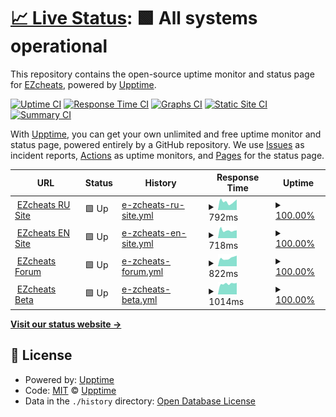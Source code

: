 # [📈 Live Status](https://demo.upptime.js.org): <!--live status--> **🟩 All systems operational**

This repository contains the open-source uptime monitor and status page for [EZcheats](https://ezcheats.ru), powered by [Upptime](https://github.com/upptime/upptime).

[![Uptime CI](https://github.com/ezcheatsofficial/upptime/workflows/Uptime%20CI/badge.svg)](https://github.com/upptime/upptime/actions?query=workflow%3A%22Uptime+CI%22)
[![Response Time CI](https://github.com/ezcheatsofficial/upptime/workflows/Response%20Time%20CI/badge.svg)](https://github.com/upptime/upptime/actions?query=workflow%3A%22Response+Time+CI%22)
[![Graphs CI](https://github.com/ezcheatsofficial/upptime/workflows/Graphs%20CI/badge.svg)](https://github.com/upptime/upptime/actions?query=workflow%3A%22Graphs+CI%22)
[![Static Site CI](https://github.com/ezcheatsofficial/upptime/workflows/Static%20Site%20CI/badge.svg)](https://github.com/upptime/upptime/actions?query=workflow%3A%22Static+Site+CI%22)
[![Summary CI](https://github.com/ezcheatsofficial/upptime/workflows/Summary%20CI/badge.svg)](https://github.com/upptime/upptime/actions?query=workflow%3A%22Summary+CI%22)

With [Upptime](https://upptime.js.org), you can get your own unlimited and free uptime monitor and status page, powered entirely by a GitHub repository. We use [Issues](https://github.com/upptime/upptime/issues) as incident reports, [Actions](https://github.com/upptime/upptime/actions) as uptime monitors, and [Pages](https://demo.upptime.js.org) for the status page.

<!--start: status pages-->
<!-- This summary is generated by Upptime (https://github.com/upptime/upptime) -->
<!-- Do not edit this manually, your changes will be overwritten -->
<!-- prettier-ignore -->
| URL | Status | History | Response Time | Uptime |
| --- | ------ | ------- | ------------- | ------ |
| <img alt="" src="https://favicons.githubusercontent.com/ezcheats.ru" height="13"> [EZcheats RU Site](https://ezcheats.ru) | 🟩 Up | [e-zcheats-ru-site.yml](https://github.com/ezcheatsofficial/upptime/commits/HEAD/history/e-zcheats-ru-site.yml) | <details><summary><img alt="Response time graph" src="./graphs/e-zcheats-ru-site/response-time-week.png" height="20"> 792ms</summary><br><a href="https://ezcheatsofficial.github.io/upptime/history/e-zcheats-ru-site"><img alt="Response time 792" src="https://img.shields.io/endpoint?url=https%3A%2F%2Fraw.githubusercontent.com%2Fezcheatsofficial%2Fupptime%2FHEAD%2Fapi%2Fe-zcheats-ru-site%2Fresponse-time.json"></a><br><a href="https://ezcheatsofficial.github.io/upptime/history/e-zcheats-ru-site"><img alt="24-hour response time 737" src="https://img.shields.io/endpoint?url=https%3A%2F%2Fraw.githubusercontent.com%2Fezcheatsofficial%2Fupptime%2FHEAD%2Fapi%2Fe-zcheats-ru-site%2Fresponse-time-day.json"></a><br><a href="https://ezcheatsofficial.github.io/upptime/history/e-zcheats-ru-site"><img alt="7-day response time 792" src="https://img.shields.io/endpoint?url=https%3A%2F%2Fraw.githubusercontent.com%2Fezcheatsofficial%2Fupptime%2FHEAD%2Fapi%2Fe-zcheats-ru-site%2Fresponse-time-week.json"></a><br><a href="https://ezcheatsofficial.github.io/upptime/history/e-zcheats-ru-site"><img alt="30-day response time 792" src="https://img.shields.io/endpoint?url=https%3A%2F%2Fraw.githubusercontent.com%2Fezcheatsofficial%2Fupptime%2FHEAD%2Fapi%2Fe-zcheats-ru-site%2Fresponse-time-month.json"></a><br><a href="https://ezcheatsofficial.github.io/upptime/history/e-zcheats-ru-site"><img alt="1-year response time 792" src="https://img.shields.io/endpoint?url=https%3A%2F%2Fraw.githubusercontent.com%2Fezcheatsofficial%2Fupptime%2FHEAD%2Fapi%2Fe-zcheats-ru-site%2Fresponse-time-year.json"></a></details> | <details><summary><a href="https://ezcheatsofficial.github.io/upptime/history/e-zcheats-ru-site">100.00%</a></summary><a href="https://ezcheatsofficial.github.io/upptime/history/e-zcheats-ru-site"><img alt="All-time uptime 100.00%" src="https://img.shields.io/endpoint?url=https%3A%2F%2Fraw.githubusercontent.com%2Fezcheatsofficial%2Fupptime%2FHEAD%2Fapi%2Fe-zcheats-ru-site%2Fuptime.json"></a><br><a href="https://ezcheatsofficial.github.io/upptime/history/e-zcheats-ru-site"><img alt="24-hour uptime 100.00%" src="https://img.shields.io/endpoint?url=https%3A%2F%2Fraw.githubusercontent.com%2Fezcheatsofficial%2Fupptime%2FHEAD%2Fapi%2Fe-zcheats-ru-site%2Fuptime-day.json"></a><br><a href="https://ezcheatsofficial.github.io/upptime/history/e-zcheats-ru-site"><img alt="7-day uptime 100.00%" src="https://img.shields.io/endpoint?url=https%3A%2F%2Fraw.githubusercontent.com%2Fezcheatsofficial%2Fupptime%2FHEAD%2Fapi%2Fe-zcheats-ru-site%2Fuptime-week.json"></a><br><a href="https://ezcheatsofficial.github.io/upptime/history/e-zcheats-ru-site"><img alt="30-day uptime 100.00%" src="https://img.shields.io/endpoint?url=https%3A%2F%2Fraw.githubusercontent.com%2Fezcheatsofficial%2Fupptime%2FHEAD%2Fapi%2Fe-zcheats-ru-site%2Fuptime-month.json"></a><br><a href="https://ezcheatsofficial.github.io/upptime/history/e-zcheats-ru-site"><img alt="1-year uptime 100.00%" src="https://img.shields.io/endpoint?url=https%3A%2F%2Fraw.githubusercontent.com%2Fezcheatsofficial%2Fupptime%2FHEAD%2Fapi%2Fe-zcheats-ru-site%2Fuptime-year.json"></a></details>
| <img alt="" src="https://favicons.githubusercontent.com/ezcheats.com" height="13"> [EZcheats EN Site](https://ezcheats.com) | 🟩 Up | [e-zcheats-en-site.yml](https://github.com/ezcheatsofficial/upptime/commits/HEAD/history/e-zcheats-en-site.yml) | <details><summary><img alt="Response time graph" src="./graphs/e-zcheats-en-site/response-time-week.png" height="20"> 718ms</summary><br><a href="https://ezcheatsofficial.github.io/upptime/history/e-zcheats-en-site"><img alt="Response time 718" src="https://img.shields.io/endpoint?url=https%3A%2F%2Fraw.githubusercontent.com%2Fezcheatsofficial%2Fupptime%2FHEAD%2Fapi%2Fe-zcheats-en-site%2Fresponse-time.json"></a><br><a href="https://ezcheatsofficial.github.io/upptime/history/e-zcheats-en-site"><img alt="24-hour response time 644" src="https://img.shields.io/endpoint?url=https%3A%2F%2Fraw.githubusercontent.com%2Fezcheatsofficial%2Fupptime%2FHEAD%2Fapi%2Fe-zcheats-en-site%2Fresponse-time-day.json"></a><br><a href="https://ezcheatsofficial.github.io/upptime/history/e-zcheats-en-site"><img alt="7-day response time 718" src="https://img.shields.io/endpoint?url=https%3A%2F%2Fraw.githubusercontent.com%2Fezcheatsofficial%2Fupptime%2FHEAD%2Fapi%2Fe-zcheats-en-site%2Fresponse-time-week.json"></a><br><a href="https://ezcheatsofficial.github.io/upptime/history/e-zcheats-en-site"><img alt="30-day response time 718" src="https://img.shields.io/endpoint?url=https%3A%2F%2Fraw.githubusercontent.com%2Fezcheatsofficial%2Fupptime%2FHEAD%2Fapi%2Fe-zcheats-en-site%2Fresponse-time-month.json"></a><br><a href="https://ezcheatsofficial.github.io/upptime/history/e-zcheats-en-site"><img alt="1-year response time 718" src="https://img.shields.io/endpoint?url=https%3A%2F%2Fraw.githubusercontent.com%2Fezcheatsofficial%2Fupptime%2FHEAD%2Fapi%2Fe-zcheats-en-site%2Fresponse-time-year.json"></a></details> | <details><summary><a href="https://ezcheatsofficial.github.io/upptime/history/e-zcheats-en-site">100.00%</a></summary><a href="https://ezcheatsofficial.github.io/upptime/history/e-zcheats-en-site"><img alt="All-time uptime 100.00%" src="https://img.shields.io/endpoint?url=https%3A%2F%2Fraw.githubusercontent.com%2Fezcheatsofficial%2Fupptime%2FHEAD%2Fapi%2Fe-zcheats-en-site%2Fuptime.json"></a><br><a href="https://ezcheatsofficial.github.io/upptime/history/e-zcheats-en-site"><img alt="24-hour uptime 100.00%" src="https://img.shields.io/endpoint?url=https%3A%2F%2Fraw.githubusercontent.com%2Fezcheatsofficial%2Fupptime%2FHEAD%2Fapi%2Fe-zcheats-en-site%2Fuptime-day.json"></a><br><a href="https://ezcheatsofficial.github.io/upptime/history/e-zcheats-en-site"><img alt="7-day uptime 100.00%" src="https://img.shields.io/endpoint?url=https%3A%2F%2Fraw.githubusercontent.com%2Fezcheatsofficial%2Fupptime%2FHEAD%2Fapi%2Fe-zcheats-en-site%2Fuptime-week.json"></a><br><a href="https://ezcheatsofficial.github.io/upptime/history/e-zcheats-en-site"><img alt="30-day uptime 100.00%" src="https://img.shields.io/endpoint?url=https%3A%2F%2Fraw.githubusercontent.com%2Fezcheatsofficial%2Fupptime%2FHEAD%2Fapi%2Fe-zcheats-en-site%2Fuptime-month.json"></a><br><a href="https://ezcheatsofficial.github.io/upptime/history/e-zcheats-en-site"><img alt="1-year uptime 100.00%" src="https://img.shields.io/endpoint?url=https%3A%2F%2Fraw.githubusercontent.com%2Fezcheatsofficial%2Fupptime%2FHEAD%2Fapi%2Fe-zcheats-en-site%2Fuptime-year.json"></a></details>
| <img alt="" src="https://favicons.githubusercontent.com/forum.ezcheats.ru" height="13"> [EZcheats Forum](https://forum.ezcheats.ru) | 🟩 Up | [e-zcheats-forum.yml](https://github.com/ezcheatsofficial/upptime/commits/HEAD/history/e-zcheats-forum.yml) | <details><summary><img alt="Response time graph" src="./graphs/e-zcheats-forum/response-time-week.png" height="20"> 822ms</summary><br><a href="https://ezcheatsofficial.github.io/upptime/history/e-zcheats-forum"><img alt="Response time 822" src="https://img.shields.io/endpoint?url=https%3A%2F%2Fraw.githubusercontent.com%2Fezcheatsofficial%2Fupptime%2FHEAD%2Fapi%2Fe-zcheats-forum%2Fresponse-time.json"></a><br><a href="https://ezcheatsofficial.github.io/upptime/history/e-zcheats-forum"><img alt="24-hour response time 1016" src="https://img.shields.io/endpoint?url=https%3A%2F%2Fraw.githubusercontent.com%2Fezcheatsofficial%2Fupptime%2FHEAD%2Fapi%2Fe-zcheats-forum%2Fresponse-time-day.json"></a><br><a href="https://ezcheatsofficial.github.io/upptime/history/e-zcheats-forum"><img alt="7-day response time 822" src="https://img.shields.io/endpoint?url=https%3A%2F%2Fraw.githubusercontent.com%2Fezcheatsofficial%2Fupptime%2FHEAD%2Fapi%2Fe-zcheats-forum%2Fresponse-time-week.json"></a><br><a href="https://ezcheatsofficial.github.io/upptime/history/e-zcheats-forum"><img alt="30-day response time 822" src="https://img.shields.io/endpoint?url=https%3A%2F%2Fraw.githubusercontent.com%2Fezcheatsofficial%2Fupptime%2FHEAD%2Fapi%2Fe-zcheats-forum%2Fresponse-time-month.json"></a><br><a href="https://ezcheatsofficial.github.io/upptime/history/e-zcheats-forum"><img alt="1-year response time 822" src="https://img.shields.io/endpoint?url=https%3A%2F%2Fraw.githubusercontent.com%2Fezcheatsofficial%2Fupptime%2FHEAD%2Fapi%2Fe-zcheats-forum%2Fresponse-time-year.json"></a></details> | <details><summary><a href="https://ezcheatsofficial.github.io/upptime/history/e-zcheats-forum">100.00%</a></summary><a href="https://ezcheatsofficial.github.io/upptime/history/e-zcheats-forum"><img alt="All-time uptime 100.00%" src="https://img.shields.io/endpoint?url=https%3A%2F%2Fraw.githubusercontent.com%2Fezcheatsofficial%2Fupptime%2FHEAD%2Fapi%2Fe-zcheats-forum%2Fuptime.json"></a><br><a href="https://ezcheatsofficial.github.io/upptime/history/e-zcheats-forum"><img alt="24-hour uptime 100.00%" src="https://img.shields.io/endpoint?url=https%3A%2F%2Fraw.githubusercontent.com%2Fezcheatsofficial%2Fupptime%2FHEAD%2Fapi%2Fe-zcheats-forum%2Fuptime-day.json"></a><br><a href="https://ezcheatsofficial.github.io/upptime/history/e-zcheats-forum"><img alt="7-day uptime 100.00%" src="https://img.shields.io/endpoint?url=https%3A%2F%2Fraw.githubusercontent.com%2Fezcheatsofficial%2Fupptime%2FHEAD%2Fapi%2Fe-zcheats-forum%2Fuptime-week.json"></a><br><a href="https://ezcheatsofficial.github.io/upptime/history/e-zcheats-forum"><img alt="30-day uptime 100.00%" src="https://img.shields.io/endpoint?url=https%3A%2F%2Fraw.githubusercontent.com%2Fezcheatsofficial%2Fupptime%2FHEAD%2Fapi%2Fe-zcheats-forum%2Fuptime-month.json"></a><br><a href="https://ezcheatsofficial.github.io/upptime/history/e-zcheats-forum"><img alt="1-year uptime 100.00%" src="https://img.shields.io/endpoint?url=https%3A%2F%2Fraw.githubusercontent.com%2Fezcheatsofficial%2Fupptime%2FHEAD%2Fapi%2Fe-zcheats-forum%2Fuptime-year.json"></a></details>
| <img alt="" src="https://favicons.githubusercontent.com/beta.ezcheats.com" height="13"> [EZcheats Beta](https://beta.ezcheats.com) | 🟩 Up | [e-zcheats-beta.yml](https://github.com/ezcheatsofficial/upptime/commits/HEAD/history/e-zcheats-beta.yml) | <details><summary><img alt="Response time graph" src="./graphs/e-zcheats-beta/response-time-week.png" height="20"> 1014ms</summary><br><a href="https://ezcheatsofficial.github.io/upptime/history/e-zcheats-beta"><img alt="Response time 1014" src="https://img.shields.io/endpoint?url=https%3A%2F%2Fraw.githubusercontent.com%2Fezcheatsofficial%2Fupptime%2FHEAD%2Fapi%2Fe-zcheats-beta%2Fresponse-time.json"></a><br><a href="https://ezcheatsofficial.github.io/upptime/history/e-zcheats-beta"><img alt="24-hour response time 1047" src="https://img.shields.io/endpoint?url=https%3A%2F%2Fraw.githubusercontent.com%2Fezcheatsofficial%2Fupptime%2FHEAD%2Fapi%2Fe-zcheats-beta%2Fresponse-time-day.json"></a><br><a href="https://ezcheatsofficial.github.io/upptime/history/e-zcheats-beta"><img alt="7-day response time 1014" src="https://img.shields.io/endpoint?url=https%3A%2F%2Fraw.githubusercontent.com%2Fezcheatsofficial%2Fupptime%2FHEAD%2Fapi%2Fe-zcheats-beta%2Fresponse-time-week.json"></a><br><a href="https://ezcheatsofficial.github.io/upptime/history/e-zcheats-beta"><img alt="30-day response time 1014" src="https://img.shields.io/endpoint?url=https%3A%2F%2Fraw.githubusercontent.com%2Fezcheatsofficial%2Fupptime%2FHEAD%2Fapi%2Fe-zcheats-beta%2Fresponse-time-month.json"></a><br><a href="https://ezcheatsofficial.github.io/upptime/history/e-zcheats-beta"><img alt="1-year response time 1014" src="https://img.shields.io/endpoint?url=https%3A%2F%2Fraw.githubusercontent.com%2Fezcheatsofficial%2Fupptime%2FHEAD%2Fapi%2Fe-zcheats-beta%2Fresponse-time-year.json"></a></details> | <details><summary><a href="https://ezcheatsofficial.github.io/upptime/history/e-zcheats-beta">100.00%</a></summary><a href="https://ezcheatsofficial.github.io/upptime/history/e-zcheats-beta"><img alt="All-time uptime 100.00%" src="https://img.shields.io/endpoint?url=https%3A%2F%2Fraw.githubusercontent.com%2Fezcheatsofficial%2Fupptime%2FHEAD%2Fapi%2Fe-zcheats-beta%2Fuptime.json"></a><br><a href="https://ezcheatsofficial.github.io/upptime/history/e-zcheats-beta"><img alt="24-hour uptime 100.00%" src="https://img.shields.io/endpoint?url=https%3A%2F%2Fraw.githubusercontent.com%2Fezcheatsofficial%2Fupptime%2FHEAD%2Fapi%2Fe-zcheats-beta%2Fuptime-day.json"></a><br><a href="https://ezcheatsofficial.github.io/upptime/history/e-zcheats-beta"><img alt="7-day uptime 100.00%" src="https://img.shields.io/endpoint?url=https%3A%2F%2Fraw.githubusercontent.com%2Fezcheatsofficial%2Fupptime%2FHEAD%2Fapi%2Fe-zcheats-beta%2Fuptime-week.json"></a><br><a href="https://ezcheatsofficial.github.io/upptime/history/e-zcheats-beta"><img alt="30-day uptime 100.00%" src="https://img.shields.io/endpoint?url=https%3A%2F%2Fraw.githubusercontent.com%2Fezcheatsofficial%2Fupptime%2FHEAD%2Fapi%2Fe-zcheats-beta%2Fuptime-month.json"></a><br><a href="https://ezcheatsofficial.github.io/upptime/history/e-zcheats-beta"><img alt="1-year uptime 100.00%" src="https://img.shields.io/endpoint?url=https%3A%2F%2Fraw.githubusercontent.com%2Fezcheatsofficial%2Fupptime%2FHEAD%2Fapi%2Fe-zcheats-beta%2Fuptime-year.json"></a></details>

<!--end: status pages-->

[**Visit our status website →**](https://ezcheatsofficial.github.io/upptime/)

## 📄 License

- Powered by: [Upptime](https://github.com/upptime/upptime)
- Code: [MIT](./LICENSE) © [Upptime](https://upptime.js.org)
- Data in the `./history` directory: [Open Database License](https://opendatacommons.org/licenses/odbl/1-0/)
